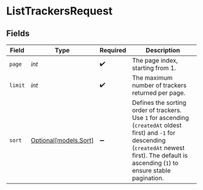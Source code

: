 # ListTrackersRequest


## Fields

| Field                                                                                                                                                                                                   | Type                                                                                                                                                                                                    | Required                                                                                                                                                                                                | Description                                                                                                                                                                                             |
| ------------------------------------------------------------------------------------------------------------------------------------------------------------------------------------------------------- | ------------------------------------------------------------------------------------------------------------------------------------------------------------------------------------------------------- | ------------------------------------------------------------------------------------------------------------------------------------------------------------------------------------------------------- | ------------------------------------------------------------------------------------------------------------------------------------------------------------------------------------------------------- |
| `page`                                                                                                                                                                                                  | *int*                                                                                                                                                                                                   | :heavy_check_mark:                                                                                                                                                                                      | The page index, starting from 1.                                                                                                                                                                        |
| `limit`                                                                                                                                                                                                 | *int*                                                                                                                                                                                                   | :heavy_check_mark:                                                                                                                                                                                      | The maximum number of trackers returned per page.                                                                                                                                                       |
| `sort`                                                                                                                                                                                                  | [Optional[models.Sort]](../models/sort.md)                                                                                                                                                              | :heavy_minus_sign:                                                                                                                                                                                      | Defines the sorting order of trackers. Use `1` for ascending (`createdAt` oldest first) and `-1` for descending (`createdAt` newest first). The default is ascending (`1`) to ensure stable pagination. |